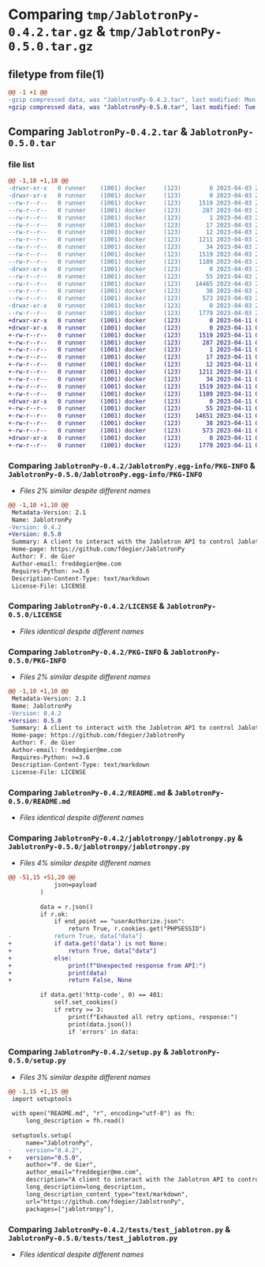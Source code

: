 # Comparing `tmp/JablotronPy-0.4.2.tar.gz` & `tmp/JablotronPy-0.5.0.tar.gz`

## filetype from file(1)

```diff
@@ -1 +1 @@
-gzip compressed data, was "JablotronPy-0.4.2.tar", last modified: Mon Apr  3 21:50:41 2023, max compression
+gzip compressed data, was "JablotronPy-0.5.0.tar", last modified: Tue Apr 11 07:30:22 2023, max compression
```

## Comparing `JablotronPy-0.4.2.tar` & `JablotronPy-0.5.0.tar`

### file list

```diff
@@ -1,18 +1,18 @@
-drwxr-xr-x   0 runner    (1001) docker     (123)        0 2023-04-03 21:50:41.649718 JablotronPy-0.4.2/
-drwxr-xr-x   0 runner    (1001) docker     (123)        0 2023-04-03 21:50:41.649718 JablotronPy-0.4.2/JablotronPy.egg-info/
--rw-r--r--   0 runner    (1001) docker     (123)     1519 2023-04-03 21:50:41.000000 JablotronPy-0.4.2/JablotronPy.egg-info/PKG-INFO
--rw-r--r--   0 runner    (1001) docker     (123)      287 2023-04-03 21:50:41.000000 JablotronPy-0.4.2/JablotronPy.egg-info/SOURCES.txt
--rw-r--r--   0 runner    (1001) docker     (123)        1 2023-04-03 21:50:41.000000 JablotronPy-0.4.2/JablotronPy.egg-info/dependency_links.txt
--rw-r--r--   0 runner    (1001) docker     (123)       17 2023-04-03 21:50:41.000000 JablotronPy-0.4.2/JablotronPy.egg-info/requires.txt
--rw-r--r--   0 runner    (1001) docker     (123)       12 2023-04-03 21:50:41.000000 JablotronPy-0.4.2/JablotronPy.egg-info/top_level.txt
--rw-r--r--   0 runner    (1001) docker     (123)     1211 2023-04-03 21:50:21.000000 JablotronPy-0.4.2/LICENSE
--rw-r--r--   0 runner    (1001) docker     (123)       34 2023-04-03 21:50:21.000000 JablotronPy-0.4.2/MANIFEST.in
--rw-r--r--   0 runner    (1001) docker     (123)     1519 2023-04-03 21:50:41.649718 JablotronPy-0.4.2/PKG-INFO
--rw-r--r--   0 runner    (1001) docker     (123)     1189 2023-04-03 21:50:21.000000 JablotronPy-0.4.2/README.md
-drwxr-xr-x   0 runner    (1001) docker     (123)        0 2023-04-03 21:50:41.649718 JablotronPy-0.4.2/jablotronpy/
--rw-r--r--   0 runner    (1001) docker     (123)       55 2023-04-03 21:50:21.000000 JablotronPy-0.4.2/jablotronpy/__init__.py
--rw-r--r--   0 runner    (1001) docker     (123)    14465 2023-04-03 21:50:21.000000 JablotronPy-0.4.2/jablotronpy/jablotronpy.py
--rw-r--r--   0 runner    (1001) docker     (123)       38 2023-04-03 21:50:41.649718 JablotronPy-0.4.2/setup.cfg
--rw-r--r--   0 runner    (1001) docker     (123)      573 2023-04-03 21:50:21.000000 JablotronPy-0.4.2/setup.py
-drwxr-xr-x   0 runner    (1001) docker     (123)        0 2023-04-03 21:50:41.649718 JablotronPy-0.4.2/tests/
--rw-r--r--   0 runner    (1001) docker     (123)     1779 2023-04-03 21:50:21.000000 JablotronPy-0.4.2/tests/test_jablotron.py
+drwxr-xr-x   0 runner    (1001) docker     (123)        0 2023-04-11 07:30:22.725380 JablotronPy-0.5.0/
+drwxr-xr-x   0 runner    (1001) docker     (123)        0 2023-04-11 07:30:22.725380 JablotronPy-0.5.0/JablotronPy.egg-info/
+-rw-r--r--   0 runner    (1001) docker     (123)     1519 2023-04-11 07:30:22.000000 JablotronPy-0.5.0/JablotronPy.egg-info/PKG-INFO
+-rw-r--r--   0 runner    (1001) docker     (123)      287 2023-04-11 07:30:22.000000 JablotronPy-0.5.0/JablotronPy.egg-info/SOURCES.txt
+-rw-r--r--   0 runner    (1001) docker     (123)        1 2023-04-11 07:30:22.000000 JablotronPy-0.5.0/JablotronPy.egg-info/dependency_links.txt
+-rw-r--r--   0 runner    (1001) docker     (123)       17 2023-04-11 07:30:22.000000 JablotronPy-0.5.0/JablotronPy.egg-info/requires.txt
+-rw-r--r--   0 runner    (1001) docker     (123)       12 2023-04-11 07:30:22.000000 JablotronPy-0.5.0/JablotronPy.egg-info/top_level.txt
+-rw-r--r--   0 runner    (1001) docker     (123)     1211 2023-04-11 07:30:02.000000 JablotronPy-0.5.0/LICENSE
+-rw-r--r--   0 runner    (1001) docker     (123)       34 2023-04-11 07:30:02.000000 JablotronPy-0.5.0/MANIFEST.in
+-rw-r--r--   0 runner    (1001) docker     (123)     1519 2023-04-11 07:30:22.725380 JablotronPy-0.5.0/PKG-INFO
+-rw-r--r--   0 runner    (1001) docker     (123)     1189 2023-04-11 07:30:02.000000 JablotronPy-0.5.0/README.md
+drwxr-xr-x   0 runner    (1001) docker     (123)        0 2023-04-11 07:30:22.725380 JablotronPy-0.5.0/jablotronpy/
+-rw-r--r--   0 runner    (1001) docker     (123)       55 2023-04-11 07:30:02.000000 JablotronPy-0.5.0/jablotronpy/__init__.py
+-rw-r--r--   0 runner    (1001) docker     (123)    14651 2023-04-11 07:30:02.000000 JablotronPy-0.5.0/jablotronpy/jablotronpy.py
+-rw-r--r--   0 runner    (1001) docker     (123)       38 2023-04-11 07:30:22.725380 JablotronPy-0.5.0/setup.cfg
+-rw-r--r--   0 runner    (1001) docker     (123)      573 2023-04-11 07:30:02.000000 JablotronPy-0.5.0/setup.py
+drwxr-xr-x   0 runner    (1001) docker     (123)        0 2023-04-11 07:30:22.725380 JablotronPy-0.5.0/tests/
+-rw-r--r--   0 runner    (1001) docker     (123)     1779 2023-04-11 07:30:02.000000 JablotronPy-0.5.0/tests/test_jablotron.py
```

### Comparing `JablotronPy-0.4.2/JablotronPy.egg-info/PKG-INFO` & `JablotronPy-0.5.0/JablotronPy.egg-info/PKG-INFO`

 * *Files 2% similar despite different names*

```diff
@@ -1,10 +1,10 @@
 Metadata-Version: 2.1
 Name: JablotronPy
-Version: 0.4.2
+Version: 0.5.0
 Summary: A client to interact with the Jablotron API to control Jablotron alarm systems
 Home-page: https://github.com/fdegier/JablotronPy
 Author: F. de Gier
 Author-email: freddegier@me.com
 Requires-Python: >=3.6
 Description-Content-Type: text/markdown
 License-File: LICENSE
```

### Comparing `JablotronPy-0.4.2/LICENSE` & `JablotronPy-0.5.0/LICENSE`

 * *Files identical despite different names*

### Comparing `JablotronPy-0.4.2/PKG-INFO` & `JablotronPy-0.5.0/PKG-INFO`

 * *Files 2% similar despite different names*

```diff
@@ -1,10 +1,10 @@
 Metadata-Version: 2.1
 Name: JablotronPy
-Version: 0.4.2
+Version: 0.5.0
 Summary: A client to interact with the Jablotron API to control Jablotron alarm systems
 Home-page: https://github.com/fdegier/JablotronPy
 Author: F. de Gier
 Author-email: freddegier@me.com
 Requires-Python: >=3.6
 Description-Content-Type: text/markdown
 License-File: LICENSE
```

### Comparing `JablotronPy-0.4.2/README.md` & `JablotronPy-0.5.0/README.md`

 * *Files identical despite different names*

### Comparing `JablotronPy-0.4.2/jablotronpy/jablotronpy.py` & `JablotronPy-0.5.0/jablotronpy/jablotronpy.py`

 * *Files 4% similar despite different names*

```diff
@@ -51,15 +51,20 @@
             json=payload
         )
 
         data = r.json()
         if r.ok:
             if end_point == "userAuthorize.json":
                 return True, r.cookies.get("PHPSESSID")
-            return True, data["data"]
+            if data.get('data') is not None:
+                return True, data["data"]
+            else:
+                print(f"Unexpected response from API:")
+                print(data)
+                return False, None
 
         if data.get('http-code', 0) == 401:
             self.set_cookies()
             if retry >= 3:
                 print(f"Exhausted all retry options, response:")
                 print(data.json())
                 if 'errors' in data:
```

### Comparing `JablotronPy-0.4.2/setup.py` & `JablotronPy-0.5.0/setup.py`

 * *Files 3% similar despite different names*

```diff
@@ -1,15 +1,15 @@
 import setuptools
 
 with open("README.md", "r", encoding="utf-8") as fh:
     long_description = fh.read()
 
 setuptools.setup(
     name="JablotronPy",
-    version="0.4.2",
+    version="0.5.0",
     author="F. de Gier",
     author_email="freddegier@me.com",
     description="A client to interact with the Jablotron API to control Jablotron alarm systems",
     long_description=long_description,
     long_description_content_type="text/markdown",
     url="https://github.com/fdegier/JablotronPy",
     packages=["jablotronpy"],
```

### Comparing `JablotronPy-0.4.2/tests/test_jablotron.py` & `JablotronPy-0.5.0/tests/test_jablotron.py`

 * *Files identical despite different names*

